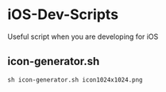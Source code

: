 # iOS-Dev-Scripts
Useful script when you are developing for iOS

## icon-generator.sh
`sh icon-generator.sh icon1024x1024.png`
